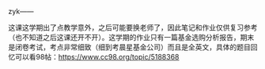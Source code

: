 zyk——

这课这学期出了点教学意外，之后可能要换老师了，因此笔记和作业仅供复习参考（也不知道之后这课还开不开）。这学期的作业只有一篇基金选购分析报告，期末是闭卷考试，考点非常细致（细到考晨星基金公司）而且是全英文，具体的题目回忆可以看98帖：https://www.cc98.org/topic/5188368
